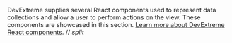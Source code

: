 DevExtreme supplies several React components used to represent data collections and allow a user to perform actions on the view. These components are showcased in this section. [Learn more about DevExtreme React components](/Documentation/Guide/React_Components/DevExtreme_React_Components/).
// _split_
